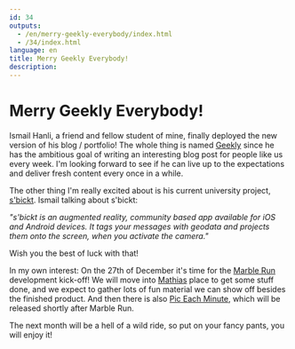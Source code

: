```yaml
---
id: 34
outputs:
  - /en/merry-geekly-everybody/index.html
  - /34/index.html
language: en
title: Merry Geekly Everybody!
description:
---
```

<h1>Merry Geekly Everybody!</h1>

<p>
Ismail Hanli, a friend and fellow student of mine, finally deployed the new version of his blog / portfolio! The whole thing is named <a href="http://ismailhanli.multimediatechnology.at">Geekly</a> since he has the ambitious goal of writing an interesting blog post for people like us every week. I'm looking forward to see if he can live up to the expectations and deliver fresh content every once in a while.
</p>
<p>
The other thing I'm really excited about is his current university project, <a href="https://github.com/ihanli/sbicktAndroid">s'bickt</a>. Ismail talking about s'bickt:
</p>
<p>
<em>"s'bickt is an augmented reality, community based app available for iOS and Android devices. It tags your messages with geodata and projects them onto the screen, when you activate the camera."</em>
</p>
<p>
Wish you the best of luck with that!
</p>
<p>
In my own interest: On the 27th of December it's time for the <a href="https://github.com/MathiasPaumgarten/marblerun">Marble Run</a> development kick-off! We will move into <a href="http://mathias-paumgarten.com">Mathias</a> place to get some stuff done, and we expect to gather lots of fun material we can show off besides the finished product. And then there is also <a href="https://github.com/MathiasPaumgarten/pic-each-minute">Pic Each Minute</a>, which will be released shortly after Marble Run.
</p>
<p>
The next month will be a hell of a wild ride, so put on your fancy pants, you will enjoy it!
</p>
